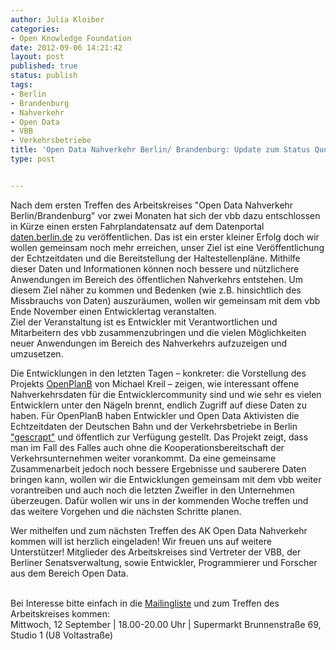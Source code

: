 ```yaml
---
author: Julia Kloiber
categories:
- Open Knowledge Foundation
date: 2012-09-06 14:21:42
layout: post
published: true
status: publish
tags:
- Berlin
- Brandenburg
- Nahverkehr
- Open Data
- VBB
- Verkehrsbetriebe
title: 'Open Data Nahverkehr Berlin/ Brandenburg: Update zum Status Quo und den Entwicklungen'
type: post


---
```


Nach dem ersten Treffen des Arbeitskreises "Open Data Nahverkehr Berlin/Brandenburg" vor zwei Monaten hat sich der vbb dazu entschlossen in Kürze einen ersten Fahrplandatensatz auf dem Datenportal [daten.berlin.de](http://daten.berlin.de/) zu veröffentlichen. Das ist ein erster kleiner Erfolg doch wir wollen gemeinsam noch mehr erreichen, unser Ziel ist eine Veröffentlichung der Echtzeitdaten und die Bereitstellung der Haltestellenpläne. Mithilfe dieser Daten und Informationen können noch bessere und nützlichere Anwendungen im Bereich des öffentlichen Nahverkehrs entstehen. Um diesem Ziel näher zu kommen und Bedenken (wie z.B. hinsichtlich des Missbrauchs von Daten) auszuräumen, wollen wir gemeinsam mit dem vbb Ende November einen Entwicklertag veranstalten.  
Ziel der Veranstaltung ist es Entwickler mit Verantwortlichen und Mitarbeitern des vbb zusammenzubringen und die vielen Möglichkeiten neuer Anwendungen im Bereich des Nahverkehrs aufzuzeigen und umzusetzen.

Die Entwicklungen in den letzten Tagen – konkreter: die Vorstellung des Projekts [OpenPlanB](http://netzpolitik.org/2012/openplanb-open-data-aktivisten-veroffentlichen-fahrplandaten-des-deutschen-fernverkehrs/) von Michael Kreil – zeigen, wie interessant offene Nahverkehrsdaten für die Entwicklercommunity sind und wie sehr es vielen Entwicklern unter den Nägeln brennt, endlich Zugriff auf diese Daten zu haben. Für OpenPlanB haben Entwickler und Open Data Aktivisten die Echtzeitdaten der Deutschen Bahn und der Verkehrsbetriebe in Berlin ["gescrapt"](http://de.wikipedia.org/wiki/Screen_Scraping) und öffentlich zur Verfügung gestellt. Das Projekt zeigt, dass man im Fall des Falles auch ohne die Kooperationsbereitschaft der Verkehrsunternehmen weiter vorankommt. Da eine gemeinsame Zusammenarbeit jedoch noch bessere Ergebnisse und sauberere Daten bringen kann, wollen wir die Entwicklungen gemeinsam mit dem vbb weiter vorantreiben und auch noch die letzten Zweifler in den Unternehmen überzeugen. Dafür wollen wir uns in der kommenden Woche treffen und das weitere Vorgehen und die nächsten Schritte planen.

Wer mithelfen und zum nächsten Treffen des AK Open Data Nahverkehr kommen will ist herzlich eingeladen! Wir freuen uns auf weitere Unterstützer! Mitglieder des Arbeitskreises sind Vertreter der VBB, der Berliner Senatsverwaltung, sowie Entwickler, Programmierer und Forscher aus dem Bereich Open Data.

   
Bei Interesse bitte einfach in die [Mailingliste](http://lists.okfn.org/mailman/listinfo/open-data-nahverkehr) und zum Treffen des Arbeitskreises kommen:  
Mittwoch, 12 September | 18.00-20.00 Uhr | Supermarkt Brunnenstraße 69,  Studio 1 (U8 Voltastraße)

 